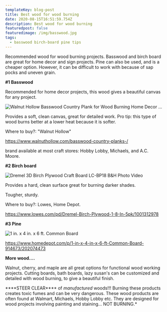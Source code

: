 ```yaml
---
templateKey: blog-post
title: Best wood for wood burning
date: 2020-08-15T16:51:59.754Z
description: Best wood for wood burning
featuredpost: false
featuredimage: /img/basswood.jpg
tags:
  - basswood birch-board pine tips
---
```

Recommended wood for wood burning projects.  Basswood and birch board are great for home decor and sign projects. Pine can also be used, and is a cheaper option.  However, it can be difficult to work with because of sap pocks and uneven grain.  



**\#1 Basswood** 

Recommended for home decor projects, this wood gives a beautiful canvas for any project. 

<!--StartFragment-->

![Walnut Hollow Basswood Country Plank for Wood Burning Home Decor ...](https://i.ebayimg.com/images/g/9jwAAOSws4FeX4Dc/s-l640.jpg)

<!--EndFragment-->



Provides a soft, clean canvas, great for detailed work.  Pro tip: this type of wood burns better at a lower heat because it is softer.

Where to buy?: "Walnut Hollow" <!--StartFragment-->

<https://www.walnuthollow.com/basswood-country-planks-/>

<!--EndFragment-->brand available at most craft stores: Hobby Lobby, Michaels, and A.C. Moore.



**\#2 Birch board** 

<!--StartFragment-->

![Dremel 3D Birch Plywood Craft Board LC-BP18 B&H Photo Video](https://static.bhphoto.com/images/images2500x2500/1564670251_1486686.jpg)

<!--EndFragment-->

Provides a hard, clean surface great for burning darker shades. 

Tougher, sturdy.  

Where to buy?: Lowes, Home Depot. <!--StartFragment-->

<https://www.lowes.com/pd/Dremel-Birch-Plywood-1-8-In-5pk/1001312978>

<!--EndFragment-->



**\#3 Pine**

<!--StartFragment-->

![1 in. x 4 in. x 6 ft. Common Board](https://images.homedepot-static.com/productImages/aa576f48-d651-4fd1-bc3e-4d7b92186e4a/svn/202074473-64_1000.jpg)

<!--EndFragment-->

<!--StartFragment-->

<https://www.homedepot.com/p/1-in-x-4-in-x-6-ft-Common-Board-914673/202074473>

<!--EndFragment-->

**More wood....**

Walnut, cherry, and maple are all great options for functional wood working projects. Cutting boards, bath boards, lazy susan's can be customized and detailed with wood burning, to give a beautiful finish. 

\*\*\*\*STEER CLEAR\*\*\*\* of *manufactured* woods!!! Burning these products creates toxic fumes and can be very dangerous.  These wood products are often found at Walmart, Michaels, Hobby Lobby etc.  They are designed for wood projects involving painting and staining... NOT BURNING.*
